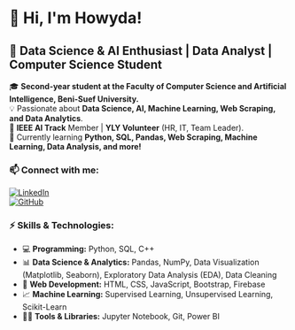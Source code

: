 # 👋 Hi, I'm Howyda! 

## 🚀 Data Science & AI Enthusiast | Data Analyst | Computer Science Student

🎓 **Second-year student at the Faculty of Computer Science and Artificial Intelligence, Beni-Suef University.**  
💡 Passionate about **Data Science, AI, Machine Learning, Web Scraping, and Data Analytics**.  
🔬 **IEEE AI Track** Member | **YLY Volunteer** (HR, IT, Team Leader).  
📌 Currently learning **Python, SQL, Pandas, Web Scraping, Machine Learning, Data Analysis, and more!**  

### 📫 Connect with me:  
[![LinkedIn](https://www.linkedin.com/in/howyda-mouwad-03a46b213?utm_source=share&utm_campaign=share_via&utm_content=profile&utm_medium=android_app)](https://www.linkedin.com/in/howyda-mouwad-03a46b213?utm_source=share&utm_campaign=share_via&utm_content=profile&utm_medium=android_app)  
[![GitHub](https://github.com/HowydaMouwad)](https://github.com/HowydaMouwad)  

### ⚡ Skills & Technologies:  
- 💻 **Programming:** Python, SQL, C++  
- 📊 **Data Science & Analytics:** Pandas, NumPy, Data Visualization (Matplotlib, Seaborn), Exploratory Data Analysis (EDA), Data Cleaning  
- 🔗 **Web Development:** HTML, CSS, JavaScript, Bootstrap, Firebase  
- 📈 **Machine Learning:** Supervised Learning, Unsupervised Learning, Scikit-Learn  
- 🧑‍💻 **Tools & Libraries:** Jupyter Notebook, Git, Power BI  
